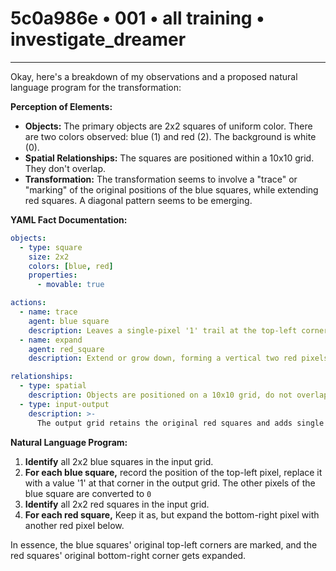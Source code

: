 # 5c0a986e • 001 • all training • investigate_dreamer

---
Okay, here's a breakdown of my observations and a proposed natural language program for the transformation:

**Perception of Elements:**

*   **Objects:** The primary objects are 2x2 squares of uniform color. There are two colors observed: blue (1) and red (2). The background is white (0).
*   **Spatial Relationships:** The squares are positioned within a 10x10 grid. They don't overlap.
*   **Transformation:** The transformation seems to involve a "trace" or "marking" of the original positions of the blue squares, while extending red squares. A diagonal pattern seems to be emerging.

**YAML Fact Documentation:**



```yaml
objects:
  - type: square
    size: 2x2
    colors: [blue, red]
    properties:
      - movable: true

actions:
  - name: trace
    agent: blue square
    description: Leaves a single-pixel '1' trail at the top-left corner of its starting position.
  - name: expand
    agent: red_square
    description: Extend or grow down, forming a vertical two red pixels column at the bottom-right position.

relationships:
  - type: spatial
    description: Objects are positioned on a 10x10 grid, do not overlap, and maintain relative separation.
  - type: input-output
    description: >-
      The output grid retains the original red squares and adds single blue pixels in the spaces where the original top-left blue squares started, the original position of the bottom-right red suqare gets expanded down to a two pixels colum.

```



**Natural Language Program:**

1.  **Identify** all 2x2 blue squares in the input grid.
2.  **For each blue square,** record the position of the top-left pixel, replace it with a value '1' at that corner in the output grid. The other pixels of the blue square are converted to `0`
3.  **Identify** all 2x2 red squares in the input grid.
4. **For each red square,** Keep it as, but expand the bottom-right pixel with another red pixel below.

In essence, the blue squares' original top-left corners are marked, and the red squares' original bottom-right corner gets expanded.

